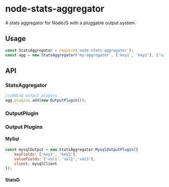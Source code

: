 # node-stats-aggregator
A stats aggregator for NodeJS with a pluggable output system.

## Usage
```js
const StatsAggregator = require('node-stats-aggregator');
const agg = new StatsAggregator('my-aggregator', ['key1', 'key2'], ['val1','val2','val3']);
```

## API
### StatsAggregator
```js
//adding output plugins 
agg.plugins.add(new OutputPlugin());
```
### OutputPlugin
### Output Plugins
#### MySql
```js
const mysqlOutput = new StatsAggregator.MysqlOutputPlugin({
    keyFields: ['key1', 'key2'],
    valueFields: ['val1','val2','val3'],
    client: mysqlClient
});
```
#### StatsD 